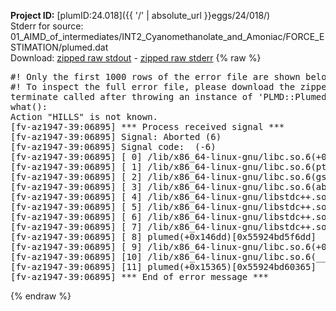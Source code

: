 **Project ID:** [plumID:24.018]({{ '/' | absolute_url }}eggs/24/018/)  
Stderr for source:  01_AIMD_of_intermediates/INT2_Cyanomethanolate_and_Amoniac/FORCE_ESTIMATION/plumed.dat   
Download: [zipped raw stdout](plumed.dat.plumed.stdout.txt.zip) - [zipped raw stderr](plumed.dat.plumed.stderr.txt.zip) 
{% raw %}
<pre>
#! Only the first 1000 rows of the error file are shown below
#! To inspect the full error file, please download the zipped raw stderr file above
terminate called after throwing an instance of 'PLMD::Plumed::Exception'
what():
Action "HILLS" is not known.
[fv-az1947-39:06895] *** Process received signal ***
[fv-az1947-39:06895] Signal: Aborted (6)
[fv-az1947-39:06895] Signal code:  (-6)
[fv-az1947-39:06895] [ 0] /lib/x86_64-linux-gnu/libc.so.6(+0x45330)[0x7fce29845330]
[fv-az1947-39:06895] [ 1] /lib/x86_64-linux-gnu/libc.so.6(pthread_kill+0x11c)[0x7fce2989eb2c]
[fv-az1947-39:06895] [ 2] /lib/x86_64-linux-gnu/libc.so.6(gsignal+0x1e)[0x7fce2984527e]
[fv-az1947-39:06895] [ 3] /lib/x86_64-linux-gnu/libc.so.6(abort+0xdf)[0x7fce298288ff]
[fv-az1947-39:06895] [ 4] /lib/x86_64-linux-gnu/libstdc++.so.6(+0xa5ff5)[0x7fce29ca5ff5]
[fv-az1947-39:06895] [ 5] /lib/x86_64-linux-gnu/libstdc++.so.6(+0xbb0da)[0x7fce29cbb0da]
[fv-az1947-39:06895] [ 6] /lib/x86_64-linux-gnu/libstdc++.so.6(_ZSt10unexpectedv+0x0)[0x7fce29ca5a55]
[fv-az1947-39:06895] [ 7] /lib/x86_64-linux-gnu/libstdc++.so.6(+0xa5a6f)[0x7fce29ca5a6f]
[fv-az1947-39:06895] [ 8] plumed(+0x146dd)[0x55924bd5f6dd]
[fv-az1947-39:06895] [ 9] /lib/x86_64-linux-gnu/libc.so.6(+0x2a1ca)[0x7fce2982a1ca]
[fv-az1947-39:06895] [10] /lib/x86_64-linux-gnu/libc.so.6(__libc_start_main+0x8b)[0x7fce2982a28b]
[fv-az1947-39:06895] [11] plumed(+0x15365)[0x55924bd60365]
[fv-az1947-39:06895] *** End of error message ***
</pre>
{% endraw %}
